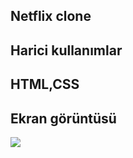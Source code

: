 <h2> Netflix clone </h2>

<h2> Harici kullanımlar <h2>

HTML,CSS

<h2> Ekran görüntüsü </h2>

![](ekran.gif)

